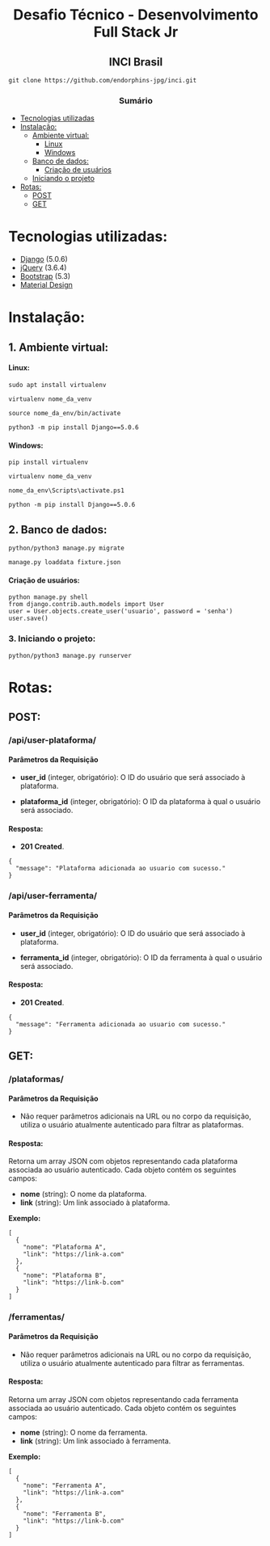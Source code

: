 <h1 align="center">Desafio Técnico - Desenvolvimento Full Stack Jr</h1>
<h2 align="center">INCI Brasil</h2>

```
git clone https://github.com/endorphins-jpg/inci.git
```


<h3 align="center">Sumário</h3>

* [Tecnologias utilizadas](#tecnologias-utilizadas)
* [Instalação:](#instalação)
    * [Ambiente virtual:](#1-ambiente-virtual)
        * [Linux](#linux)
        * [Windows](#windows)
    * [Banco de dados:](#2-banco-de-dados)
        * [Criação de usuários](#criação-de-usuários) 
    * [Iniciando o projeto](#3-iniciando-o-projeto)
* [Rotas:](#rotas)
    * [POST](#post)
    * [GET](#get)

# Tecnologias utilizadas:

* [Django](https://docs.djangoproject.com/) (5.0.6)
* [jQuery](https://blog.jquery.com/) (3.6.4)
* [Bootstrap](https://getbootstrap.com/) (5.3)
* [Material Design](https://m3.material.io/)


# Instalação:

## 1. Ambiente virtual:

#### Linux:

```
sudo apt install virtualenv

virtualenv nome_da_venv

source nome_da_env/bin/activate

python3 -m pip install Django==5.0.6
```

#### Windows:

```
pip install virtualenv

virtualenv nome_da_venv

nome_da_env\Scripts\activate.ps1

python -m pip install Django==5.0.6
```

## 2. Banco de dados:
```
python/python3 manage.py migrate

manage.py loaddata fixture.json
```
#### Criação de usuários:
```
python manage.py shell
from django.contrib.auth.models import User
user = User.objects.create_user('usuario', password = 'senha') 
user.save()
```
### 3. Iniciando o projeto:

```
python/python3 manage.py runserver
```

# Rotas:

## POST:

### /api/user-plataforma/

#### Parâmetros da Requisição

* **user_id** (integer, obrigatório): O ID do usuário que será associado à plataforma.

* **plataforma_id** (integer, obrigatório): O ID da plataforma à qual o usuário será associado.

#### Resposta:

* **201 Created**.

```
{
  "message": "Plataforma adicionada ao usuario com sucesso."
}
```

### /api/user-ferramenta/

#### Parâmetros da Requisição

* **user_id** (integer, obrigatório): O ID do usuário que será associado à plataforma.

* **ferramenta_id** (integer, obrigatório): O ID da ferramenta à qual o usuário será associado.

#### Resposta:

* **201 Created**.

```
{
  "message": "Ferramenta adicionada ao usuario com sucesso."
}
```

## GET:

### /plataformas/

#### Parâmetros da Requisição

* Não requer parâmetros adicionais na URL ou no corpo da requisição, utiliza o usuário atualmente autenticado para filtrar as plataformas.

#### Resposta:

Retorna um array JSON com objetos representando cada plataforma associada ao usuário autenticado. Cada objeto contém os seguintes campos:

* **nome** (string): O nome da plataforma.
* **link** (string): Um link associado à plataforma.

**Exemplo:**

```
[
  {
    "nome": "Plataforma A",
    "link": "https://link-a.com"
  },
  {
    "nome": "Plataforma B",
    "link": "https://link-b.com"
  }
]
```

### /ferramentas/

#### Parâmetros da Requisição

* Não requer parâmetros adicionais na URL ou no corpo da requisição, utiliza o usuário atualmente autenticado para filtrar as ferramentas.

#### Resposta:

Retorna um array JSON com objetos representando cada ferramenta associada ao usuário autenticado. Cada objeto contém os seguintes campos:

* **nome** (string): O nome da ferramenta.
* **link** (string): Um link associado à ferramenta.

**Exemplo:**

```
[
  {
    "nome": "Ferramenta A",
    "link": "https://link-a.com"
  },
  {
    "nome": "Ferramenta B",
    "link": "https://link-b.com"
  }
]
```